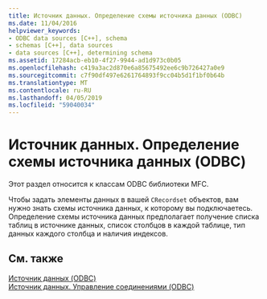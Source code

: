 ```yaml
---
title: Источник данных. Определение схемы источника данных (ODBC)
ms.date: 11/04/2016
helpviewer_keywords:
- ODBC data sources [C++], schema
- schemas [C++], data sources
- data sources [C++], determining schema
ms.assetid: 17284acb-eb10-4f27-9944-ad1d973c0b05
ms.openlocfilehash: c419a3ac2d870e6a85675492ee6c9b726427a0e9
ms.sourcegitcommit: c7f90df497e6261764893f9cc04b5d1f1bf0b64b
ms.translationtype: MT
ms.contentlocale: ru-RU
ms.lasthandoff: 04/05/2019
ms.locfileid: "59040034"
---
```

# <a name="data-source-determining-the-schema-of-the-data-source-odbc"></a>Источник данных. Определение схемы источника данных (ODBC)

Этот раздел относится к классам ODBC библиотеки MFC.

Чтобы задать элементы данных в вашей `CRecordset` объектов, вам нужно знать схемы источника данных, к которому вы подключаетесь. Определение схемы источника данных предполагает получение списка таблиц в источнике данных, список столбцов в каждой таблице, тип данных каждого столбца и наличия индексов.

## <a name="see-also"></a>См. также

[Источник данных (ODBC)](../../data/odbc/data-source-odbc.md)<br/>
[Источник данных. Управление соединениями (ODBC)](../../data/odbc/data-source-managing-connections-odbc.md)